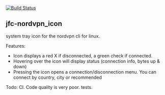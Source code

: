 [![Build Status](https://travis-ci.org/jfcameron/jfc-nordvpn_icon.svg?branch=master)](https://travis-ci.org/jfcameron/jfc-nordvpn_icon)

## jfc-nordvpn_icon

system tray icon for the nordvpn cli for linux.

Features:
 - Icon displays a red X if disconnected, a green check if connected.
 - Hovering over the icon will display status (connection info, bytes up & down)
 - Pressing the icon opens a connection/disconnection menu. You can connect by country, city or recommended

Todo:
CI.
Code quality is very poor.
tests.

